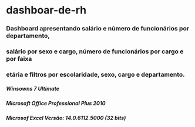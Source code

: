 # dashboar-de-rh

<h3>Dashboard apresentando salário e número de funcionários por departamento,
<h3>salário por sexo e cargo, número de funcionários por cargo e por faixa
<h3>etária e filtros por escolaridade, sexo, cargo e departamento.</h3>
<h5>Winsowns 7 Ultimate</h5>
<h5>Microsoft Office Professional Plus 2010</h5>
<h5>Microsof Excel Versão: 14.0.6112.5000 (32 bits)</h5>

